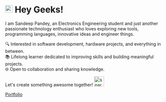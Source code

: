 # <img src="https://media.giphy.com/media/hvRJCLFzcasrR4ia7z/giphy.gif" width="24" alt="waving hand" /> Hey Geeks!

I am Sandeep Pandey, an Electronics Engineering student and just another passionate technology enthusiast who loves exploring new tools, programming languages, innovative ideas and engineer things.  

🔍 Interested in software development, hardware projects, and everything in between.  
📚 Lifelong learner dedicated to improving skills and building meaningful projects.  
🌐 Open to collaboration and sharing knowledge.

Let's create something awesome together! <img src="https://media.giphy.com/media/l0MYt5jPR6QX5pnqM/giphy.gif" width="32" alt="sparkles" /> 


[Portfolio](https://codeunit.vercel.app)
